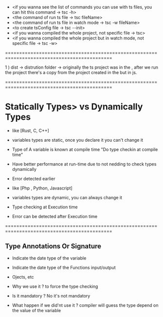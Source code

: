 <!--! Commands -->

- <if you wanna see the list of commands you can use with ts files, you can hit this command -> tsc -h>
- <the command of run ts file -> tsc fileName>
- <the command of run ts file in watch mode -> tsc -w fileName>
- <to create tsConfig file -> tsc --init>
- <if you wanna compiled the whole project, not specific file -> tsc>
- <if you wanna compiled the whole project but in watch mode, not specific file -> tsc -w>

============================================================================================

<!--! Shortcuts -->

1 ) dist -> distrution folder <the folder where ts code compiled to js code>
-> originally the ts project was in the <src folder> , after we run the project there's a copy from the project created in the <dist folder> but in js.

============================================================================================

# Statically Types> vs Dynamically Types

- <Statically Types languages> like [Rust, C, C++]
- variables types are static, once you declare it you can't change it
- Type of A variable is known at compile time "Do type checkin at compile time"
- Have better performance at run-time due to not nedding to check types dynamically
- Error detected earlier

- <Dynamically Types languages> like [Php , Python, Javascript]
- variables types are dynamic, you can always change it
- Type checking at Execution time
- Error can be detected after Execution time

============================================================================================

## Type Annotations Or Signature

- Indicate the date type of the variable
- Indicate the date type of the Functions input/output
- Ojects, etc

- Why we use it ? to force the type checking
- Is it mandatory ? No it's not mandatory
- What happen if we did'nt use it ? compiler will guess the type depend on the value of the variable
